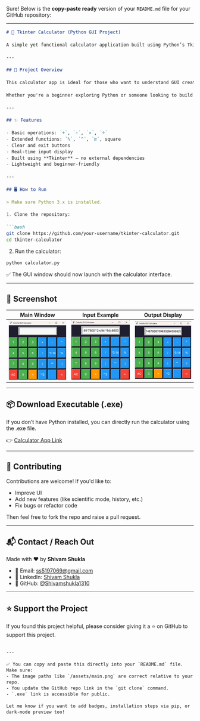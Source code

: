 Sure! Below is the **copy-paste ready** version of your `README.md` file for your GitHub repository:

---

````markdown
# 🧮 Tkinter Calculator (Python GUI Project)

A simple yet functional calculator application built using Python’s Tkinter library. This project demonstrates GUI development fundamentals and is capable of performing various arithmetic operations with a clean and responsive user interface.

---

## 📌 Project Overview

This calculator app is ideal for those who want to understand GUI creation with Python. It includes all basic math operations like addition, subtraction, multiplication, and division — and supports extra features like modulus, power, square, and π constant operations.

Whether you're a beginner exploring Python or someone looking to build a polished GUI utility, this project is a great starting point.

---

## ✨ Features

- Basic operations: `+`, `-`, `×`, `÷`
- Extended functions: `%`, `^`, `π`, square
- Clear and exit buttons
- Real-time input display
- Built using **Tkinter** – no external dependencies
- Lightweight and beginner-friendly

---

## 🖥️ How to Run

> Make sure Python 3.x is installed.

1. Clone the repository:

```bash
git clone https://github.com/your-username/tkinter-calculator.git
cd tkinter-calculator
````

2. Run the calculator:

```bash
python calculator.py
```

✅ The GUI window should now launch with the calculator interface.

---

## 📸 Screenshot

| Main Window               | Input Example               | Output Display                |
| ------------------------- | --------------------------- | ----------------------------- |
| ![main](/assets/main.png) | ![input](/assets/input.png) | ![output](/assets/output.png) |

---

## 📦 Download Executable (.exe)

If you don’t have Python installed, you can directly run the calculator using the .exe file.

👉 [Calculator App Link](https://drive.google.com/file/d/1emt9qMa4DadL4mHwu7xCRPA6zZALQj08/view?usp=sharing)

---

## 🤝 Contributing

Contributions are welcome! If you'd like to:

* Improve UI
* Add new features (like scientific mode, history, etc.)
* Fix bugs or refactor code

Then feel free to fork the repo and raise a pull request.

---

## 📬 Contact / Reach Out

Made with ❤️ by **Shivam Shukla**

* 📧 Email: [ss5197069@gmail.com](mailto:ss5197069@gmail.com)
* 💼 LinkedIn: [Shivam Shukla](https://www.linkedin.com/in/shivam-kumar-shuklakla-3019a0285)
* 🐙 GitHub: [@Shivamshukla1310](https://github.com/Shivamshukla1310)

---

## ⭐ Support the Project

If you found this project helpful, please consider giving it a ⭐ on GitHub to support this project.

```

---

✅ You can copy and paste this directly into your `README.md` file. Make sure:
- The image paths like `/assets/main.png` are correct relative to your repo.
- You update the GitHub repo link in the `git clone` command.
- `.exe` link is accessible for public.

Let me know if you want to add badges, installation steps via pip, or dark-mode preview too!
```
